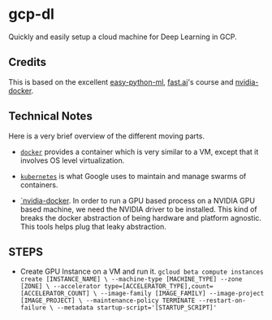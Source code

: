 # gcp-dl
Quickly and easily setup a cloud machine for Deep Learning in GCP.

## Credits
This is based on the excellent [easy-python-ml](github.com/flylo/easy-python-ml), [fast.ai](https://github.com/fastai/courses/tree/master/setup)'s course and [nvidia-docker](https://github.com/NVIDIA/nvidia-docker).

## Technical Notes
Here is a very brief overview of the different moving parts.

- [`docker`](https://www.docker.com/) provides a container which is very similar to a VM, except that it involves OS level virtualization.

- [`kubernetes`](https://kubernetes.io/) is what Google uses to maintain and manage swarms of containers.

- [`nvidia-docker](https://github.com/NVIDIA/nvidia-docker/wiki/Why%20NVIDIA%20Docker). In order to run a GPU based process on a NVIDIA GPU based machine, we need the NVIDIA driver to be installed. This kind of breaks the docker abstraction of being hardware and platform agnostic. This tools helps plug that leaky abstraction.


## STEPS

- Create GPU Instance on a VM and run it.
`gcloud beta compute instances create [INSTANCE_NAME] \
    --machine-type [MACHINE_TYPE] --zone [ZONE] \
    --accelerator type=[ACCELERATOR_TYPE],count=[ACCELERATOR_COUNT] \
    --image-family [IMAGE_FAMILY] --image-project [IMAGE_PROJECT] \
    --maintenance-policy TERMINATE --restart-on-failure \
    --metadata startup-script='[STARTUP_SCRIPT]'`


